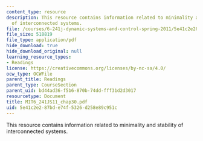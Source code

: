 ```yaml
---
content_type: resource
description: This resource contains information related to minimality and stability
  of interconnected systems.
file: /courses/6-241j-dynamic-systems-and-control-spring-2011/5e41c2e287bde74f5326d258e89c951c_MIT6_241JS11_chap30.pdf
file_size: 518819
file_type: application/pdf
hide_download: true
hide_download_original: null
learning_resource_types:
- Readings
license: https://creativecommons.org/licenses/by-nc-sa/4.0/
ocw_type: OCWFile
parent_title: Readings
parent_type: CourseSection
parent_uid: bd44ad36-f5b6-870b-74dd-fff31d2d3017
resourcetype: Document
title: MIT6_241JS11_chap30.pdf
uid: 5e41c2e2-87bd-e74f-5326-d258e89c951c
---
```

This resource contains information related to minimality and stability of interconnected systems.